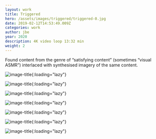 ```yaml
---
layout: work
title: Triggered
hero: /assets/images/triggered/triggered-0.jpg
date: 2019-02-12T14:53:49.009Z
categories: work
author: jbe
year: 2020
description: 4K video loop 13:32 min
weight: 2
---
```


Found content from the genre of “satisfying content” (sometimes “visual ASMR”) interlaced with synthesised imagery of the same content.

![image-title](/assets/images/triggered/triggered-0.jpg){:loading="lazy"}

![image-title](/assets/images/triggered/triggered-1.jpg){:loading="lazy"}

![image-title](/assets/images/triggered/triggered-2.jpg){:loading="lazy"}

![image-title](/assets/images/triggered/triggered-3.jpg){:loading="lazy"}

![image-title](/assets/images/triggered/triggered-4.jpg){:loading="lazy"}

![image-title](/assets/images/triggered/triggered-5.jpg){:loading="lazy"}

![image-title](/assets/images/triggered/triggered-6.jpg){:loading="lazy"}
